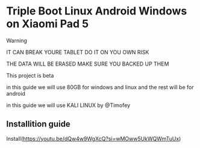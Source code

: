 # Triple Boot Linux Android Windows on Xiaomi Pad 5

>[!WARNING]
>IT CAN BREAK YOURE TABLET DO IT ON YOU OWN RISK
>
>THE DATA WILL BE ERASED MAKE SURE YOU BACKED UP THEM
>
>This project is beta


in this guide we will use 80GB for windows and linux and the rest will be for android

in this guide we will use KALI LINUX by @Timofey
## Installition guide

Install(https://youtu.be/dQw4w9WgXcQ?si=wMOww5UkWQWmTuUx)
